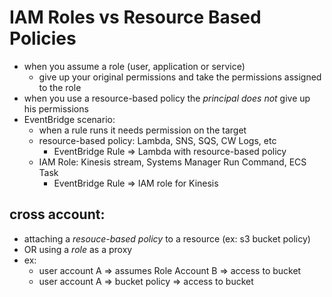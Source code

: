 # IAM Roles vs Resource Based Policies

* when you assume a role (user, application or service)
  * give up your original permissions and take the permissions assigned to the role
* when you use a resource-based policy the *principal does not* give up his permissions
* EventBridge scenario:
  * when a rule runs it needs permission on the target
  * resource-based policy: Lambda, SNS, SQS, CW Logs, etc
    * EventBridge Rule => Lambda with resource-based policy
  * IAM Role: Kinesis stream, Systems Manager Run Command, ECS Task
    * EventBridge Rule => IAM role for Kinesis

## cross account:
* attaching a *resouce-based policy* to a resource (ex: s3 bucket policy)
* OR using a *role* as a proxy
* ex:
  * user account A => assumes Role Account B => access to bucket
  * user account A => bucket policy => access to bucket


